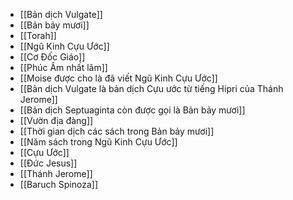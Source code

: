 - [[Bản dịch Vulgate]]
- [[Bản bảy mươi]]
- [[Torah]]
- [[Ngũ Kinh Cựu Ước]]
- [[Cơ Đốc Giáo]]
- [[Phúc Âm nhất lãm]]
- [[Moise được cho là đã viết Ngũ Kinh Cựu Ước]]
- [[Bản dịch Vulgate là bản dịch Cựu ước từ tiếng Hipri của Thánh Jerome]]
- [[Bản dịch Septuaginta còn được gọi là Bản bảy mươi]]
- [[Vườn địa đàng]]
- [[Thời gian dịch các sách trong Bản bảy mươi]]
- [[Năm sách trong Ngũ Kinh Cựu Ước]]
- [[Cựu Ước]]
- [[Đức Jesus]]
- [[Thánh Jerome]]
- [[Baruch Spinoza]]
